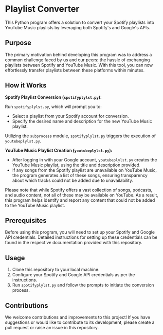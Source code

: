 # **Playlist Converter**

This Python program offers a solution to convert your Spotify playlists into YouTube Music playlists by leveraging both Spotify's and Google's APIs.

## **Purpose**

The primary motivation behind developing this program was to address a common challenge faced by us and our peers: the hassle of exchanging playlists between Spotify and YouTube Music. With this tool, you can now effortlessly transfer playlists between these platforms within minutes.

## **How it Works**

**Spotify Playlist Conversion (`spotifyplylst.py`):**

Run `spotifyplylst.py`, which will prompt you to:
- Select a playlist from your Spotify account for conversion.
- Specify the desired name and description for the new YouTube Music playlist.

Utilizing the `subprocess` module, `spotifyplylst.py` triggers the execution of `youtubeplylst.py`.

**YouTube Music Playlist Creation (`youtubeplylst.py`):**

- After logging in with your Google account, `youtubeplylst.py` creates the YouTube Music playlist, using the title and 
  description provided.
- If any songs from the Spotify playlist are unavailable on YouTube Music, the program generates a list of these songs, 
  ensuring transparency about which tracks could not be added due to unavailability.

Please note that while Spotify offers a vast collection of songs, podcasts, and audio content, not all of these may be available on YouTube. As a result, this program helps identify and report any content that could not be added to the YouTube Music playlist.

## **Prerequisites**

Before using this program, you will need to set up your Spotify and Google API credentials. Detailed instructions for setting up these credentials can be found in the respective documentation provided with this repository.

## **Usage**

1. Clone this repository to your local machine.
2. Configure your Spotify and Google API credentials as per the instructions.
3. Run `spotifyplylst.py` and follow the prompts to initiate the conversion process.

## **Contributions**

We welcome contributions and improvements to this project! If you have suggestions or would like to contribute to its development, please create a pull request or raise an issue in this repository.

